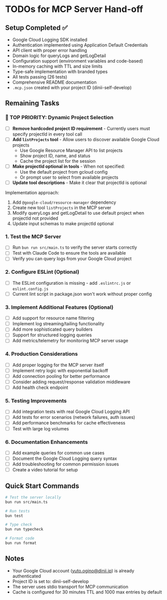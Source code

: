 # TODOs for MCP Server Hand-off

## Setup Completed ✅
- Google Cloud Logging SDK installed
- Authentication implemented using Application Default Credentials
- API client with proper error handling
- Domain logic for queryLogs and getLogDetail
- Configuration support (environment variables and code-based)
- In-memory caching with TTL and size limits
- Type-safe implementation with branded types
- All tests passing (26 tests)
- Comprehensive README documentation
- `.mcp.json` created with your project ID (dinii-self-develop)

## Remaining Tasks

### 🔴 TOP PRIORITY: Dynamic Project Selection
- [ ] **Remove hardcoded project ID requirement** - Currently users must specify projectId in every tool call
- [ ] **Add `listProjects` tool** - Allow users to discover available Google Cloud projects
  - Use Google Resource Manager API to list projects
  - Show project ID, name, and status
  - Cache the project list for the session
- [ ] **Make projectId optional in tools** - When not specified:
  - Use the default project from gcloud config
  - Or prompt user to select from available projects
- [ ] **Update tool descriptions** - Make it clear that projectId is optional

Implementation approach:
1. Add `@google-cloud/resource-manager` dependency
2. Create new tool `listProjects` in the MCP server
3. Modify queryLogs and getLogDetail to use default project when projectId not provided
4. Update input schemas to make projectId optional

### 1. Test the MCP Server
- [ ] Run `bun run src/main.ts` to verify the server starts correctly
- [ ] Test with Claude Code to ensure the tools are available
- [ ] Verify you can query logs from your Google Cloud project

### 2. Configure ESLint (Optional)
- [ ] The ESLint configuration is missing - add `.eslintrc.js` or `eslint.config.js`
- [ ] Current lint script in package.json won't work without proper config

### 3. Implement Additional Features (Optional)
- [ ] Add support for resource name filtering
- [ ] Implement log streaming/tailing functionality
- [ ] Add more sophisticated query builders
- [ ] Support for structured logging queries
- [ ] Add metrics/telemetry for monitoring MCP server usage

### 4. Production Considerations
- [ ] Add proper logging for the MCP server itself
- [ ] Implement retry logic with exponential backoff
- [ ] Add connection pooling for better performance
- [ ] Consider adding request/response validation middleware
- [ ] Add health check endpoint

### 5. Testing Improvements
- [ ] Add integration tests with real Google Cloud Logging API
- [ ] Add tests for error scenarios (network failures, auth issues)
- [ ] Add performance benchmarks for cache effectiveness
- [ ] Test with large log volumes

### 6. Documentation Enhancements
- [ ] Add example queries for common use cases
- [ ] Document the Google Cloud Logging query syntax
- [ ] Add troubleshooting for common permission issues
- [ ] Create a video tutorial for setup

## Quick Start Commands

```bash
# Test the server locally
bun run src/main.ts

# Run tests
bun test

# Type check
bun run typecheck

# Format code
bun run format
```

## Notes
- Your Google Cloud account (yuto.ogino@dinii.jp) is already authenticated
- Project ID is set to: dinii-self-develop
- The server uses stdio transport for MCP communication
- Cache is configured for 30 minutes TTL and 1000 max entries by default